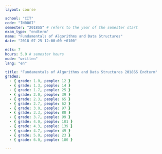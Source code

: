 ```yaml
---
layout: course

school: "CIT"
code: "IN0007"
semester: "2018SS" # refers to the year of the semester start
exam_type: "endterm"
name: "Fundamentals of Algorithms and Data Structures"
date: "2018-07-25 12:00:00 +0100"

ects: 7
hours: 5.0 # semester hours
mode: "written"
lang: "en"

title: "Fundamentals of Algorithms and Data Structures 2018SS Endterm"
grades:
  - { grade: 1.0, people: 12 }
  - { grade: 1.3, people: 14 }
  - { grade: 1.7, people: 25 }
  - { grade: 2.0, people: 39 }
  - { grade: 2.3, people: 65 }
  - { grade: 2.7, people: 62 }
  - { grade: 3.0, people: 97 }
  - { grade: 3.3, people: 88 }
  - { grade: 3.7, people: 99 }
  - { grade: 4.0, people: 101 }
  - { grade: 4.3, people: 139 }
  - { grade: 4.7, people: 49 }
  - { grade: 5.0, people: 23 }
  - { grade: 6.0, people: 180 }

---
```




